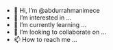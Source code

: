 - 👋 Hi, I’m @abdurrahmanimece
- 👀 I’m interested in ...
- 🌱 I’m currently learning ...
- 💞️ I’m looking to collaborate on ...
- 📫 How to reach me ...

<!---
abdurrahmanimece/abdurrahmanimece is a ✨ special ✨ repository because its `README.md` (this file) appears on your GitHub profile.
You can click the Preview link to take a look at your changes.
--->
